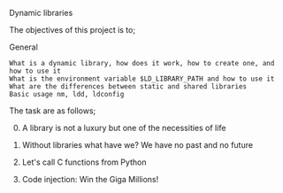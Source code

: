 Dynamic libraries

The objectives of this project is to;

General

    What is a dynamic library, how does it work, how to create one, and how to use it
    What is the environment variable $LD_LIBRARY_PATH and how to use it
    What are the differences between static and shared libraries
    Basic usage nm, ldd, ldconfig


The task are as follows;

0. A library is not a luxury but one of the necessities of life 

1. Without libraries what have we? We have no past and no future


2. Let's call C functions from Python 

3. Code injection: Win the Giga Millions! 
